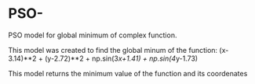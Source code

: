 # PSO-
PSO model for global minimum of complex function.

This model was created to find the global minum of the function: (x-3.14)**2 + (y-2.72)**2 + np.sin(3*x+1.41) + np.sin(4*y-1.73)

This model returns the minimum value of the function and its coordenates
